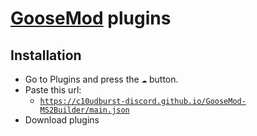 # [GooseMod](https://goosemod.com/) plugins

## Installation
- Go to Plugins and press the <kbd>☁</kbd> button. 
- Paste this url:
    - [`https://c10udburst-discord.github.io/GooseMod-MS2Builder/main.json`](https://c10udburst-discord.github.io/GooseMod-MS2Builder/main.json)
- Download plugins